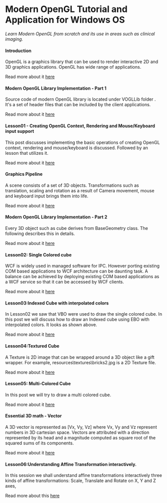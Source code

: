 # Modern OpenGL Tutorial and Application for Windows OS #

*Learn Modern OpenGL from scratch and its use in areas such as clinical imaging.*

#### Introduction ####

OpenGL is a graphics library  that can be used to render interactive 2D and 3D graphics applications.
OpenGL has wide range of applications.

Read more about it [here](https://modernopengl-vedavyasarao.blogspot.com/2022/06/introduction.html)

#### Modern OpenGL Library Implementation - Part 1  ####

Source code of modern OpenGL library is located under VOGLLib folder . It's a set of header files that can be included by the client applications. 

Read more about it [here](https://modernopengl-vedavyasarao.blogspot.com/2022/07/modern-opengl-library-implementation-1.html)

#### Lesson01 - Creating OpenGL Context, Rendering and Mouse/Keyboard input support ####

This post discusses  implementing the basic operations of creating OpenGL context, rendering and mouse/keyboard is discussed. Followed by an lesson that utilizes it.

Read more about it [here](https://modernopengl-vedavyasarao.blogspot.com/2022/07/example01-creating-opengl-context.html)

#### Graphics Pipeline ####

A scene consists of  a set of  3D objects. Transformations such as translation, scaling and rotation as a result of Camera movement, mouse and keyboard input brings them into life. 

Read more about it [here](https://modernopengl-vedavyasarao.blogspot.com/2022/07/lesson02-graphics-pipeline-vao-vbo.html)

#### Modern OpenGL Library Implementation - Part 2 ####

Every 3D object such as cube derives from BaseGeometry class. The following describes this in details.

Read more about it [here](https://modernopengl-vedavyasarao.blogspot.com/2022/07/modern-opengl-library-implementation.html)

#### Lesson02: Single Colored cube ####

WCF is widely used in managed software for IPC. However porting existing COM based applications to WCF architecture can be daunting task. A balance can be achieved by deploying existing COM based applications as a WCF service so that it can be accessed by WCF clients.

Read more about it [here](https://modernopengl-vedavyasarao.blogspot.com/2022/07/lesson02-single-colored-cube.html)

#### Lesson03:Indexed Cube with interpolated colors ####

In Lesson02 we saw that VBO were used to draw the single colored cube. In this post we  will discuss how to draw an Indexed cube using EBO with interpolated colors. It looks as shown above.

Read more about it [here](https://modernopengl-vedavyasarao.blogspot.com/2022/07/lesson03indexed-cube-with-interpolated.html)

#### Lesson04:Textured Cube ####

A Texture is 2D image that can be wrapped around a 3D object like a gift wrapper. For example, resources\textures\bricks2.jpg is a 2D Texture file. 

Read more about it [here](https://modernopengl-vedavyasarao.blogspot.com/2022/07/lesson04textured-cube.html)

#### Lesson05: Multi-Colored Cube ####

In this post we will try to draw a multi colored cube.

Read more about it [here](https://modernopengl-vedavyasarao.blogspot.com/2022/07/lesson05colored-cube.html)

#### Essential 3D math - Vector ####

A 3D vector is represented as [Vx, Vy,  Vz] where  Vx, Vy and Vz represent numbers in 3D cartesian space. Vectors are attributed with a direction represented by its head  and a magnitude computed as square root of the squared sums of its components.

Read more about it [here](https://modernopengl-vedavyasarao.blogspot.com/2022/06/essential-3d-math.html)

#### Lesson06:Understanding Affine Transformation interactively. ####

In this session we shall understand affine transformations interactively three kinds of affine transformations: Scale, Translate and Rotate on X, Y and  Z axes,

Read more about this [here](https://modernopengl-vedavyasarao.blogspot.com/2022/07/lesson06understanding-affine.html)

